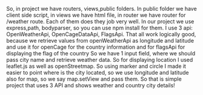 So, in project we have routers, views,public folders. In public folder we have client side script, in views we have html file, in router we have router for /weather route. Each of them does they job very well. 
In our project we use express,path, bodyparser, so you can use npm install for them. I use 3 api: OpenWeatherApi, OpenCageDataApi, FlagsApi. That all work logically good, 
because we retrieve values from openWeatherApi as longitude and latitude and use it for openCage for the country information and for flagsApi for displaying the flag of the country
So we have 1 input field, where we should pass city name and retrieve weather data. So for displaying location I used leaflet.js as well as openStreetmap. So using marker and circle
I made it easier to point where is the city located, so we use longitude and latitude also for map, so we say map.setView and pass them. So that is simple project that uses 3 API and 
shows weather and country city details!
